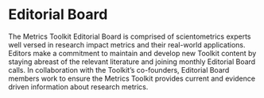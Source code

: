 # Editorial Board
The Metrics Toolkit Editorial Board is comprised of scientometrics experts well versed in research impact metrics and their real-world applications. Editors make a commitment to maintain and develop new Toolkit content by staying abreast of the relevant literature and joining monthly Editorial Board calls. In collaboration with the Toolkit’s co-founders, Editorial Board members work to ensure the Metrics Toolkit provides current and evidence driven information about research metrics.
